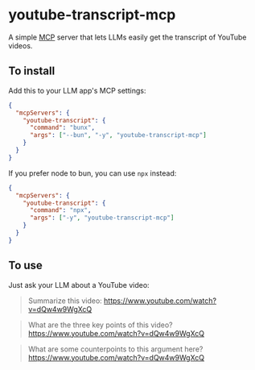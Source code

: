 # youtube-transcript-mcp

A simple [MCP](https://modelcontextprotocol.io/) server that lets LLMs easily get the transcript of YouTube videos.

## To install

Add this to your LLM app's MCP settings:

```json
{
  "mcpServers": {
    "youtube-transcript": {
      "command": "bunx",
      "args": ["--bun", "-y", "youtube-transcript-mcp"]
    }
  }
}
```

If you prefer node to bun, you can use `npx` instead:

```json
{
  "mcpServers": {
    "youtube-transcript": {
      "command": "npx",
      "args": ["-y", "youtube-transcript-mcp"]
    }
  }
}
```

## To use

Just ask your LLM about a YouTube video:

> Summarize this video: https://www.youtube.com/watch?v=dQw4w9WgXcQ

> What are the three key points of this video? https://www.youtube.com/watch?v=dQw4w9WgXcQ

> What are some counterpoints to this argument here? https://www.youtube.com/watch?v=dQw4w9WgXcQ
